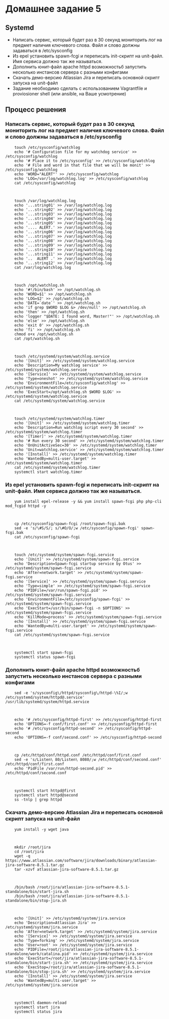 # Домашнее задание 5

## Systemd

* Написать сервис, который будет раз в 30 секунд мониторить лог на предмет наличия ключевого слова. Файл и слово должны задаваться в /etc/sysconfig
* Из epel установить spawn-fcgi и переписать init-скрипт на unit-файл. Имя сервиса должно так же называться.
* Дополнить юнит-файл apache httpd возможностьб запустить несколько инстансов сервера с разными конфигами
* Скачать демо-версию Atlassian Jira и переписать основной скрипт запуска на unit-файл
* Задание необходимо сделать с использованием Vagrantfile и proviosioner shell (или ansible, на Ваше усмотрение)

## Процесс решения

### Написать сервис, который будет раз в 30 секунд мониторить лог на предмет наличия ключевого слова. Файл и слово должны задаваться в /etc/sysconfig




		touch /etc/sysconfig/watchlog
		echo '# Configuration file for my watchdog service' >> /etc/sysconfig/watchlog
		echo '# Place it to /etc/sysconfig' >> /etc/sysconfig/watchlog
		echo '# File and word in that file that we will be monit' >> /etc/sysconfig/watchlog
		echo 'WORD="ALERT"' >> /etc/sysconfig/watchlog
		echo 'LOG=/var/log/watchlog.log' >> /etc/sysconfig/watchlog
		cat /etc/sysconfig/watchlog



		touch /var/log/watchlog.log
		echo '...string01' >> /var/log/watchlog.log
		echo '...string02' >> /var/log/watchlog.log
		echo '...string03' >> /var/log/watchlog.log
		echo '...string04' >> /var/log/watchlog.log
		echo '...string05' >> /var/log/watchlog.log
		echo '.... ALERT.' >> /var/log/watchlog.log
		echo '...string06' >> /var/log/watchlog.log
		echo '...string07' >> /var/log/watchlog.log
		echo '...string08' >> /var/log/watchlog.log
		echo '...string09' >> /var/log/watchlog.log
		echo '...string10' >> /var/log/watchlog.log
		echo '...string11' >> /var/log/watchlog.log
		echo '..  ALERT .' >> /var/log/watchlog.log
		echo '...string12' >> /var/log/watchlog.log
		cat /var/log/watchlog.log



		touch /opt/watchlog.sh
		echo '#!/bin/bash' >> /opt/watchlog.sh
		echo 'WORD=$1' >> /opt/watchlog.sh
		echo 'LOG=$2' >> /opt/watchlog.sh
		echo 'DATE=`date`' >> /opt/watchlog.sh
		echo 'if grep $WORD $LOG &> /dev/null' >> /opt/watchlog.sh
		echo 'then' >> /opt/watchlog.sh
		echo 'logger "$DATE: I found word, Master!"' >> /opt/watchlog.sh
		echo 'else' >> /opt/watchlog.sh
		echo 'exit 0' >> /opt/watchlog.sh
		echo 'fi' >> /opt/watchlog.sh
		chmod o+x /opt/watchlog.sh
		cat /opt/watchlog.sh



		touch /etc/systemd/system/watchlog.service
		echo '[Unit]' >> /etc/systemd/system/watchlog.service
		echo 'Description=My watchlog service' >> /etc/systemd/system/watchlog.service
		echo '[Service]' >> /etc/systemd/system/watchlog.service
		echo 'Type=oneshot' >> /etc/systemd/system/watchlog.service
		echo 'EnvironmentFile=/etc/sysconfig/watchlog' >> /etc/systemd/system/watchlog.service
		echo 'ExecStart=/opt/watchlog.sh $WORD $LOG' >> /etc/systemd/system/watchlog.service
		cat /etc/systemd/system/watchlog.service



		touch /etc/systemd/system/watchlog.timer
		echo '[Unit]' >> /etc/systemd/system/watchlog.timer
		echo 'Description=Run watchlog script every 30 second' >> /etc/systemd/system/watchlog.timer
		echo '[Timer]' >> /etc/systemd/system/watchlog.timer
		echo '# Run every 30 second' >> /etc/systemd/system/watchlog.timer
		echo 'OnUnitActiveSec=30' >> /etc/systemd/system/watchlog.timer
		echo 'Unit=watchlog.service' >> /etc/systemd/system/watchlog.timer
		echo '[Install]' >> /etc/systemd/system/watchlog.timer
		echo 'WantedBy=multi-user.target' >> /etc/systemd/system/watchlog.timer
		cat /etc/systemd/system/watchlog.timer
		systemctl start watchlog.timer

### Из epel установить spawn-fcgi и переписать init-скрипт на unit-файл. Имя сервиса должно так же называться.



		yum install epel-release -y && yum install spawn-fcgi php php-cli mod_fcgid httpd -y



		cp /etc/sysconfig/spawn-fcgi /root/spawn-fcgi.bak
		sed -e 's/\#S/S/; s/\#O/O/;w /etc/sysconfig/spawn-fcgi' spawn-fcgi.bak
		cat /etc/sysconfig/spawn-fcgi



		touch /etc/systemd/system/spawn-fcgi.service
		echo '[Unit]' >> /etc/systemd/system/spawn-fcgi.service
		echo 'Description=Spawn-fcgi startup service by Otus' >> /etc/systemd/system/spawn-fcgi.service
		echo 'After=network.target' >> /etc/systemd/system/spawn-fcgi.service
		echo '[Service]' >> /etc/systemd/system/spawn-fcgi.service
		echo 'Type=simple' >> /etc/systemd/system/spawn-fcgi.service
		echo 'PIDFile=/var/run/spawn-fcgi.pid' >> /etc/systemd/system/spawn-fcgi.service
		echo 'EnvironmentFile=/etc/sysconfig/spawn-fcgi' >> /etc/systemd/system/spawn-fcgi.service
		echo 'ExecStart=/usr/bin/spawn-fcgi -n $OPTIONS' >> /etc/systemd/system/spawn-fcgi.service
		echo 'KillMode=process' >> /etc/systemd/system/spawn-fcgi.service
		echo '[Install]' >> /etc/systemd/system/spawn-fcgi.service
		echo 'WantedBy=multi-user.target' >> /etc/systemd/system/spawn-fcgi.service
		cat /etc/systemd/system/spawn-fcgi.service



		systemctl start spawn-fcgi
		systemctl status spawn-fcgi

### Дополнить юнит-файл apache httpd возможностьб запустить несколько инстансов сервера с разными конфигами




		sed -e 's/sysconfig\/httpd/sysconfig\/httpd-\%I/;w /etc/systemd/system/httpd@.service' /usr/lib/systemd/system/httpd.service



		echo '# /etc/sysconfig/httpd-first' >> /etc/sysconfig/httpd-first
		echo 'OPTIONS=-f conf/first.conf' >> /etc/sysconfig/httpd-first
		echo '# /etc/sysconfig/httpd-second' >> /etc/sysconfig/httpd-second
		echo 'OPTIONS=-f conf/second.conf' >> /etc/sysconfig/httpd-second



		cp /etc/httpd/conf/httpd.conf /etc/httpd/conf/first.conf
		sed -e 's/Listen\ 80/Listen\ 8080/;w /etc/httpd/conf/second.conf' /etc/httpd/conf/first.conf
		echo 'PidFile /var/run/httpd-second.pid' >> /etc/httpd/conf/second.conf



		systemctl start httpd@first
		systemctl start httpd@second
		ss -tnlp | grep httpd


### Скачать демо-версию Atlassian Jira и переписать основной скрипт запуска на unit-файл



		yum install -y wget java



		mkdir /root/jira
		cd /root/jira
		wget -q https://www.atlassian.com/software/jira/downloads/binary/atlassian-jira-software-8.5.1.tar.gz
		tar -xzvf atlassian-jira-software-8.5.1.tar.gz



		/bin/bash /root/jira/atlassian-jira-software-8.5.1-standalone/bin/start-jira.sh
		/bin/bash /root/jira/atlassian-jira-software-8.5.1-standalone/bin/stop-jira.sh



		echo '[Unit]' >> /etc/systemd/system/jira.service
		echo 'Description=Atlassian Jira' >> /etc/systemd/system/jira.service
		echo 'After=network.target' >> /etc/systemd/system/jira.service
		echo '[Service]' >> /etc/systemd/system/jira.service
		echo 'Type=forking' >> /etc/systemd/system/jira.service
		echo 'User=root' >> /etc/systemd/system/jira.service
		echo 'PIDFile=/root/jira/atlassian-jira-software-8.5.1-standalone/work/catalina.pid' >> /etc/systemd/system/jira.service
		echo 'ExecStart=/root/jira/atlassian-jira-software-8.5.1-standalone/bin/start-jira.sh' >> /etc/systemd/system/jira.service
		echo 'ExecStop=/root/jira/atlassian-jira-software-8.5.1-standalone/bin/stop-jira.sh' >> /etc/systemd/system/jira.service
		echo '[Install]' >> /etc/systemd/system/jira.service
		echo 'WantedBy=multi-user.target' >> /etc/systemd/system/jira.service



		systemctl daemon-reload
		systemctl start jira
		systemctl status jira
